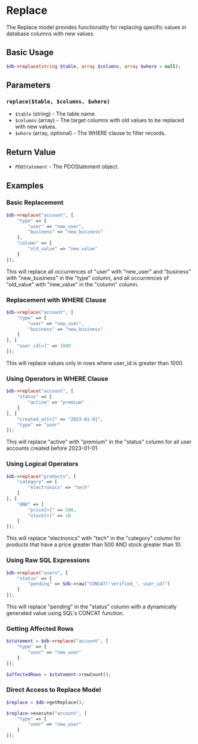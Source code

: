 # Replace

The Replace model provides functionality for replacing specific values in database columns with new values.

## Basic Usage

```php
$db->replace(string $table, array $columns, array $where = null);
```

## Parameters

### `replace($table, $columns, $where)`

- `$table` (string) - The table name.
- `$columns` (array) - The target columns with old values to be replaced with new values.
- `$where` (array, optional) - The WHERE clause to filter records.

## Return Value

- `PDOStatement` - The PDOStatement object.

## Examples

### Basic Replacement

```php
$db->replace("account", [
    "type" => [
        "user" => "new_user",
        "business" => "new_business"
    ],
    "column" => [
        "old_value" => "new_value"
    ]
]);
```

This will replace all occurrences of "user" with "new_user" and "business" with "new_business" in the "type" column, and all occurrences of "old_value" with "new_value" in the "column" column.

### Replacement with WHERE Clause

```php
$db->replace("account", [
    "type" => [
        "user" => "new_user",
        "business" => "new_business"
    ]
], [
    "user_id[>]" => 1000
]);
```

This will replace values only in rows where user_id is greater than 1000.

### Using Operators in WHERE Clause

```php
$db->replace("account", [
    "status" => [
        "active" => "premium"
    ]
], [
    "created_at[<]" => "2023-01-01",
    "type" => "user"
]);
```

This will replace "active" with "premium" in the "status" column for all user accounts created before 2023-01-01.

### Using Logical Operators

```php
$db->replace("products", [
    "category" => [
        "electronics" => "tech"
    ]
], [
    "AND" => [
        "price[>]" => 500,
        "stock[>]" => 10
    ]
]);
```

This will replace "electronics" with "tech" in the "category" column for products that have a price greater than 500 AND stock greater than 10.

### Using Raw SQL Expressions

```php
$db->replace("users", [
    "status" => [
        "pending" => $db->raw("CONCAT('verified_', user_id)")
    ]
]);
```

This will replace "pending" in the "status" column with a dynamically generated value using SQL's CONCAT function.

### Getting Affected Rows

```php
$statement = $db->replace("account", [
    "type" => [
        "user" => "new_user"
    ]
]);

$affectedRows = $statement->rowCount();
```

### Direct Access to Replace Model

```php
$replace = $db->getReplace();

$replace->execute("account", [
    "type" => [
        "user" => "new_user"
    ]
]);
```